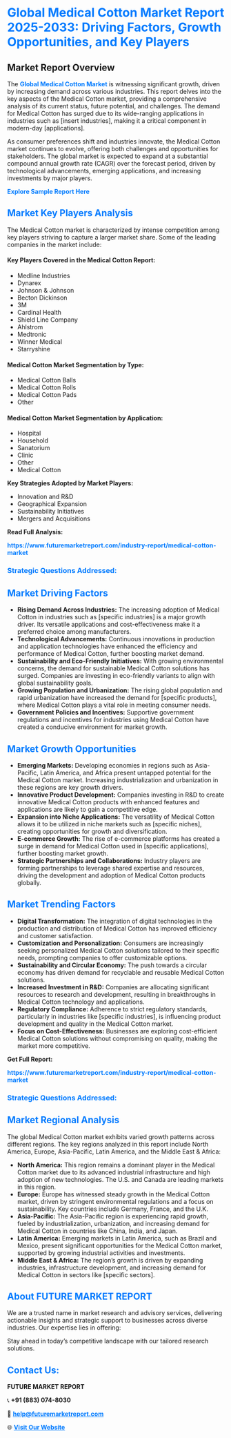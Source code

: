 <h1 style="color: #007BFF;">Global Medical Cotton Market Report 2025-2033: Driving Factors, Growth Opportunities, and Key Players</h1>

<section id="overview">
<h2>Market Report Overview</h2>
<p>The <a href="https://www.futuremarketreport.com/industry-report/medical-cotton-market" style="color: #007BFF; text-decoration: none;"><strong>Global Medical Cotton Market</strong></a> is witnessing significant growth, driven by increasing demand across various industries. This report delves into the key aspects of the Medical Cotton market, providing a comprehensive analysis of its current status, future potential, and challenges. The demand for Medical Cotton has surged due to its wide-ranging applications in industries such as [insert industries], making it a critical component in modern-day [applications].</p>
<p>As consumer preferences shift and industries innovate, the Medical Cotton market continues to evolve, offering both challenges and opportunities for stakeholders. The global market is expected to expand at a substantial compound annual growth rate (CAGR) over the forecast period, driven by technological advancements, emerging applications, and increasing investments by major players.</p>
</section>

<section id="overview">
<p><a href="https://www.futuremarketreport.com/request-sample/reportId=125236" style="color: #007BFF; text-decoration: none;"><strong>Explore Sample Report Here</strong></a></p>
</section>

<section id="key-players">
<h2 style="color: #007BFF;">Market Key Players Analysis</h2>
<p>The Medical Cotton market is characterized by intense competition among key players striving to capture a larger market share. Some of the leading companies in the market include:</p>
<h4>Key Players Covered in the Medical Cotton Report:</h4>
<ul><li>Medline Industries</li><li>Dynarex</li><li>Johnson &amp; Johnson</li><li>Becton Dickinson</li><li>3M</li><li>Cardinal Health</li><li>Shield Line Company</li><li>Ahlstrom</li><li>Medtronic</li><li>Winner Medical</li><li>Starryshine</li></ul>
<h4>Medical Cotton Market Segmentation by Type:</h4>
<ul><li>Medical Cotton Balls</li><li>Medical Cotton Rolls</li><li>Medical Cotton Pads</li><li>Other</li></ul>

<h4>Medical Cotton Market Segmentation by Application:</h4>
<ul><li>Hospital</li><li>Household</li><li>Sanatorium</li><li>Clinic</li><li>Other</li><li>Medical Cotton</li></ul>
<p><strong>Key Strategies Adopted by Market Players:</strong></p>
<ul>
<li>Innovation and R&D</li>
<li>Geographical Expansion</li>
<li>Sustainability Initiatives</li>
<li>Mergers and Acquisitions</li>
</ul>
</section>

<section>
<p><strong>Read Full Analysis: </strong></p><a href="https://www.futuremarketreport.com/industry-report/medical-cotton-market" style="color: #007BFF; text-decoration: none;"><strong>https://www.futuremarketreport.com/industry-report/medical-cotton-market</strong></a>
<h3 style="color: #007BFF;">Strategic Questions Addressed:</h3>
</section>

<section id="driving-factors">
<h2 style="color: #007BFF;">Market Driving Factors</h2>
<ul>
<li><strong>Rising Demand Across Industries:</strong> The increasing adoption of Medical Cotton in industries such as [specific industries] is a major growth driver. Its versatile applications and cost-effectiveness make it a preferred choice among manufacturers.</li>
<li><strong>Technological Advancements:</strong> Continuous innovations in production and application technologies have enhanced the efficiency and performance of Medical Cotton, further boosting market demand.</li>
<li><strong>Sustainability and Eco-Friendly Initiatives:</strong> With growing environmental concerns, the demand for sustainable Medical Cotton solutions has surged. Companies are investing in eco-friendly variants to align with global sustainability goals.</li>
<li><strong>Growing Population and Urbanization:</strong> The rising global population and rapid urbanization have increased the demand for [specific products], where Medical Cotton plays a vital role in meeting consumer needs.</li>
<li><strong>Government Policies and Incentives:</strong> Supportive government regulations and incentives for industries using Medical Cotton have created a conducive environment for market growth.</li>
</ul>
</section>

<section id="growth-opportunities">
<h2 style="color: #007BFF;">Market Growth Opportunities</h2>
<ul>
<li><strong>Emerging Markets:</strong> Developing economies in regions such as Asia-Pacific, Latin America, and Africa present untapped potential for the Medical Cotton market. Increasing industrialization and urbanization in these regions are key growth drivers.</li>
<li><strong>Innovative Product Development:</strong> Companies investing in R&D to create innovative Medical Cotton products with enhanced features and applications are likely to gain a competitive edge.</li>
<li><strong>Expansion into Niche Applications:</strong> The versatility of Medical Cotton allows it to be utilized in niche markets such as [specific niches], creating opportunities for growth and diversification.</li>
<li><strong>E-commerce Growth:</strong> The rise of e-commerce platforms has created a surge in demand for Medical Cotton used in [specific applications], further boosting market growth.</li>
<li><strong>Strategic Partnerships and Collaborations:</strong> Industry players are forming partnerships to leverage shared expertise and resources, driving the development and adoption of Medical Cotton products globally.</li>
</ul>
</section>

<section id="trending-factors">
<h2 style="color: #007BFF;">Market Trending Factors</h2>
<ul>
<li><strong>Digital Transformation:</strong> The integration of digital technologies in the production and distribution of Medical Cotton has improved efficiency and customer satisfaction.</li>
<li><strong>Customization and Personalization:</strong> Consumers are increasingly seeking personalized Medical Cotton solutions tailored to their specific needs, prompting companies to offer customizable options.</li>
<li><strong>Sustainability and Circular Economy:</strong> The push towards a circular economy has driven demand for recyclable and reusable Medical Cotton solutions.</li>
<li><strong>Increased Investment in R&D:</strong> Companies are allocating significant resources to research and development, resulting in breakthroughs in Medical Cotton technology and applications.</li>
<li><strong>Regulatory Compliance:</strong> Adherence to strict regulatory standards, particularly in industries like [specific industries], is influencing product development and quality in the Medical Cotton market.</li>
<li><strong>Focus on Cost-Effectiveness:</strong> Businesses are exploring cost-efficient Medical Cotton solutions without compromising on quality, making the market more competitive.</li>
</ul>
</section>

<section>
<p><strong>Get Full Report: </strong></p><a href="https://www.futuremarketreport.com/industry-report/medical-cotton-market" style="color: #007BFF; text-decoration: none;"><strong>https://www.futuremarketreport.com/industry-report/medical-cotton-market</strong></a>
<h3 style="color: #007BFF;">Strategic Questions Addressed:</h3>
</section>


<section id="regional-analysis">
<h2 style="color: #007BFF;">Market Regional Analysis</h2>
<p>The global Medical Cotton market exhibits varied growth patterns across different regions. The key regions analyzed in this report include North America, Europe, Asia-Pacific, Latin America, and the Middle East & Africa:</p>
<ul>
<li><strong>North America:</strong> This region remains a dominant player in the Medical Cotton market due to its advanced industrial infrastructure and high adoption of new technologies. The U.S. and Canada are leading markets in this region.</li>
<li><strong>Europe:</strong> Europe has witnessed steady growth in the Medical Cotton market, driven by stringent environmental regulations and a focus on sustainability. Key countries include Germany, France, and the U.K.</li>
<li><strong>Asia-Pacific:</strong> The Asia-Pacific region is experiencing rapid growth, fueled by industrialization, urbanization, and increasing demand for Medical Cotton in countries like China, India, and Japan.</li>
<li><strong>Latin America:</strong> Emerging markets in Latin America, such as Brazil and Mexico, present significant opportunities for the Medical Cotton market, supported by growing industrial activities and investments.</li>
<li><strong>Middle East & Africa:</strong> The region’s growth is driven by expanding industries, infrastructure development, and increasing demand for Medical Cotton in sectors like [specific sectors].</li>
</ul>
</section>

<footer>
<h2 style="color: #007BFF;">About FUTURE MARKET REPORT</h2>
<p>We are a trusted name in market research and advisory services, delivering actionable insights and strategic support to businesses across diverse industries. Our expertise lies in offering:</p>

<p>Stay ahead in today’s competitive landscape with our tailored research solutions.</p>

<h2 style="color: #007BFF;">Contact Us:</h2>
<p><strong>FUTURE MARKET REPORT</strong></p>
<p>📞 <strong>+91 (883) 074-8030</strong></p>
<p>📧 <strong><a href="mailto:help@futuremarketreport.com" style="color: #007BFF;">help@futuremarketreport.com</a></strong></p>
<p>🌐 <strong><a href="https://www.futuremarketreport.com/" style="color: #007BFF;">Visit Our Website</a></strong></p>
</footer>